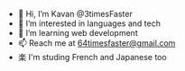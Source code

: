 - 👋 Hi, I’m Kavan @3timesFaster
- 👀 I’m interested in languages and tech
- 🌱 I’m learning web development
- 📫 Reach me at 64timesfaster@gmail.com
- 楽 I'm studing French and Japanese too

<!---
3timesFaster/3timesFaster is a ✨ special ✨ repository because its `README.md` (this file) appears on your GitHub profile.
You can click the Preview link to take a look at your changes.
--->
